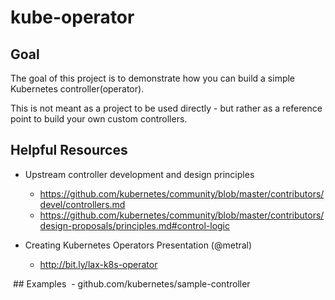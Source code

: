 # kube-operator

## Goal

The goal of this project is to demonstrate how you can build a simple Kubernetes controller(operator).

This is not meant as a project to be used directly - but rather as a reference point to build your own custom controllers.

## Helpful Resources

- Upstream controller development and design principles
    - https://github.com/kubernetes/community/blob/master/contributors/devel/controllers.md
    - https://github.com/kubernetes/community/blob/master/contributors/design-proposals/principles.md#control-logic
    
- Creating Kubernetes Operators Presentation (@metral)
    - http://bit.ly/lax-k8s-operator
    
  ## Examples
  - github.com/kubernetes/sample-controller

